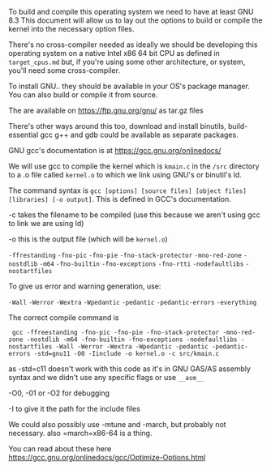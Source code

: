 To build and compile this operating system we need to have at least GNU 8.3 
This document will allow us to lay out the options to build or compile the kernel
into the necessary option files.

There's no cross-compiler needed as ideally we should be developing this operating
system on a native Intel x86 64 bit CPU as defined in` target_cpus.md` but, if you're
using some other architecture, or system, you'll need some cross-compiler.

To install GNU.. they should be available in your OS's package manager.
You can also build or compile it from source.

The are available on https://ftp.gnu.org/gnu/ as tar.gz files

There's other ways around this too, download and install binutils, build-essential
gcc g++ and gdb could be available as separate packages.

GNU gcc's documentation is at <https://gcc.gnu.org/onlinedocs/>

We will use gcc to compile the kernel which is `kmain.c` in the `/src` directory to a .o file called `kernel.o`
to which we link using GNU's or binutil's ld.

The command syntax is `gcc [options] [source files] [object files] [libraries] [-o output]`. This is 
defined in GCC's documentation.

-c takes the filename to be compiled (use this because we aren't using gcc to link we are using ld)

-o this is the output file (which will be `kernel.o`)

`-ffrestanding`
`-fno-pic`
`-fno-pie`
`-fno-stack-protector`
`-mno-red-zone`
`-nostdlib`
`-m64`
`-fno-builtin`
`-fno-exceptions`
`-fno-rtti`
`-nodefaultlibs`
`-nostartfiles`

To give us error and warning generation, use:

`-Wall`
`-Werror`
`-Wextra`
`-Wpedantic`
`-pedantic`
`-pedantic-errors`
`-everything`

The correct compile command is 

` gcc -ffreestanding -fno-pic -fno-pie -fno-stack-protector -mno-red-zone -nostdlib -m64 -fno-builtin -fno-exceptions -nodefaultlibs -nostartfiles -Wall -Werror -Wextra -Wpedantic -pedantic -pedantic-errors -std=gnu11 -O0 -Iinclude -o kernel.o -c src/kmain.c`

as -std=c11 doesn't work with this code as it's in GNU GAS/AS assembly syntax and we didn't use any specific flags or use `__asm__`

-O0, -01 or -O2 for debugging

-I to give it the path for the include files

We could also possibly use -mtune and -march, but probably not necessary. also =march=x86-64 is a thing.

You can read about these here <https://gcc.gnu.org/onlinedocs/gcc/Optimize-Options.html>
